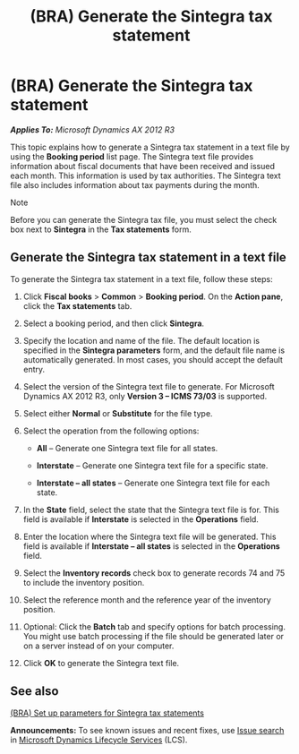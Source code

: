 ﻿---
title: (BRA) Generate the Sintegra tax statement
TOCTitle: (BRA) Generate the Sintegra tax statement
ms:assetid: 5c0d1297-5624-4523-83e8-ef9f6f24e939
ms:mtpsurl: https://technet.microsoft.com/en-us/library/Dn600274(v=AX.60)
ms:contentKeyID: 62200236
ms.date: 04/18/2014
mtps_version: v=AX.60
f1_keywords:
- forms.FBBookingPeriodListPage_BR
---

# (BRA) Generate the Sintegra tax statement 


_**Applies To:** Microsoft Dynamics AX 2012 R3_

This topic explains how to generate a Sintegra tax statement in a text file by using the **Booking period** list page. The Sintegra text file provides information about fiscal documents that have been received and issued each month. This information is used by tax authorities. The Sintegra text file also includes information about tax payments during the month.


> [!NOTE]
> <P>Before you can generate the Sintegra tax file, you must select the check box next to <STRONG>Sintegra</STRONG> in the <STRONG>Tax statements</STRONG> form.</P>



## Generate the Sintegra tax statement in a text file

To generate the Sintegra tax statement in a text file, follow these steps:

1.  Click **Fiscal books** \> **Common** \> **Booking period**. On the **Action pane**, click the **Tax statements** tab.

2.  Select a booking period, and then click **Sintegra**.

3.  Specify the location and name of the file. The default location is specified in the **Sintegra parameters** form, and the default file name is automatically generated. In most cases, you should accept the default entry.

4.  Select the version of the Sintegra text file to generate. For Microsoft Dynamics AX 2012 R3, only **Version 3 – ICMS 73/03** is supported.

5.  Select either **Normal** or **Substitute** for the file type.

6.  Select the operation from the following options:
    
      - **All** – Generate one Sintegra text file for all states.
    
      - **Interstate** – Generate one Sintegra text file for a specific state.
    
      - **Interstate – all states** – Generate one Sintegra text file for each state.

7.  In the **State** field, select the state that the Sintegra text file is for. This field is available if **Interstate** is selected in the **Operations** field.

8.  Enter the location where the Sintegra text file will be generated. This field is available if **Interstate – all states** is selected in the **Operations** field.

9.  Select the **Inventory records** check box to generate records 74 and 75 to include the inventory position.

10. Select the reference month and the reference year of the inventory position.

11. Optional: Click the **Batch** tab and specify options for batch processing. You might use batch processing if the file should be generated later or on a server instead of on your computer.

12. Click **OK** to generate the Sintegra text file.

## See also

[(BRA) Set up parameters for Sintegra tax statements](bra-set-up-parameters-for-sintegra-tax-statements.md)

  
**Announcements:** To see known issues and recent fixes, use [Issue search](http://go.microsoft.com/fwlink/?linkid=389258) in [Microsoft Dynamics Lifecycle Services](http://go.microsoft.com/fwlink/?linkid=306505) (LCS).

